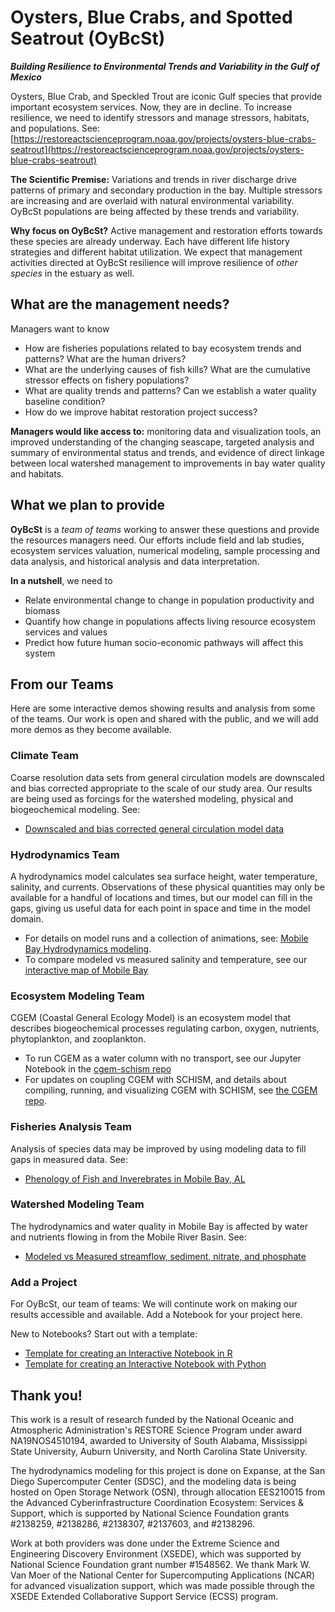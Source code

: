 # Oysters, Blue Crabs, and Spotted Seatrout (OyBcSt)
***Building Resilience to Environmental Trends and Variability in the Gulf of Mexico***

Oysters, Blue Crab, and Speckled Trout are iconic Gulf species that provide important ecosystem services. Now, they are in decline. To increase resilience, we need to identify stressors and manage stressors, habitats, and populations.
See: [https://restoreactscienceprogram.noaa.gov/projects/oysters-blue-crabs-seatrout](https://restoreactscienceprogram.noaa.gov/projects/oysters-blue-crabs-seatrout)

**The Scientific Premise:** Variations and trends in river discharge drive patterns of primary and secondary production in the bay. Multiple stressors are increasing and are overlaid with natural environmental variability. OyBcSt populations are being affected by these trends and variability.

**Why focus on OyBcSt?** Active management and restoration efforts towards these species are already underway. Each have different life history strategies and different habitat utilization.  We expect that management activities directed at OyBcSt resilience will improve resilience of *other species* in the estuary as well.

## What are the management needs?
Managers want to know
- How are fisheries populations related to bay ecosystem trends and patterns? What are the human drivers?
- What are the underlying causes of fish kills? What are the cumulative stressor effects on fishery populations?
- What are quality trends and patterns? Can we establish a water quality baseline condition?
- How do we improve habitat restoration project success?

**Managers would like access to:** monitoring data and visualization tools, an improved understanding of the changing seascape, targeted analysis and summary of environmental status and trends, and evidence of direct linkage between local watershed management to improvements in bay water quality and habitats. 

## What we plan to provide

**OyBcSt** is a *team of teams* working to answer these questions and provide the resources managers need.  Our efforts include field and lab studies, ecosystem services valuation, numerical modeling, sample processing and data analysis, and historical analysis and data interpretation.

**In a nutshell**, we need to 
- Relate environmental change to change in population productivity and biomass 
- Quantify how change in populations affects living resource ecosystem services and values
- Predict how future human socio-economic pathways will affect this system

## From our Teams
Here are some interactive demos showing results and analysis from some of the teams.  Our work is open and shared with the public, and we will add more demos as they become available.

### Climate Team
Coarse resolution data sets from general circulation models are downscaled and bias corrected appropriate to the scale of our study area. Our results are being used as forcings for the watershed modeling, physical and biogeochemical modeling. See:
- [Downscaled and bias corrected general circulation model data](https://github.com/OyBcSt/Climate_data)

### Hydrodynamics Team
A hydrodynamics model calculates sea surface height, water temperature, salinity, and currents. Observations of these physical quantities may only be available for a handful of locations and times, but our model can fill in the gaps, giving us useful data for each point in space and time in the model domain.
- For details on model runs and a collection of animations, see: [Mobile Bay Hydrodynamics modeling](https://oybcst.github.io).
- To compare modeled vs measured salinity and temperature, see our [interactive map of Mobile Bay](https://lisalenorelowe.shinyapps.io/shiny-mb/)

### Ecosystem Modeling Team
CGEM (Coastal General Ecology Model) is an ecosystem model that describes biogeochemical processes regulating carbon, oxygen, nutrients, phytoplankton, and zooplankton. 
- To run CGEM as a water column with no transport, see our Jupyter Notebook in the [cgem-schism repo](https://github.com/OyBcSt/cgem-schism)
- For updates on coupling CGEM with SCHISM, and details about compiling, running, and visualizing CGEM with SCHISM, see [the CGEM repo](https://github.com/oybcst/CGEM).

### Fisheries Analysis Team
Analysis of species data may be improved by using modeling data to fill gaps in measured data.  See:
- [Phenology of Fish and Inverebrates in Mobile Bay, AL](https://github.com/OyBcSt/oybcst-fish)

### Watershed Modeling Team
The hydrodynamics and water quality in Mobile Bay is affected by water and nutrients flowing in from the Mobile River Basin.  See:
- [Modeled vs Measured streamflow, sediment, nitrate, and phosphate](https://github.com/oybcst/watershed-simulated-vs-observed)

### Add a Project
For OyBcSt, our team of teams: We will continute work on making our results accessible and available.  Add a Notebook for your project here.

New to Notebooks?  Start out with a template:
- [Template for creating an Interactive Notebook in R](https://github.com/OyBcSt/project-template-r)
- [Template for creating an Interactive Notebook with Python](https://github.com/OyBcSt/project-template-python)


## Thank you!
This work is a result of research funded by the National Oceanic and Atmospheric Administration's RESTORE Science Program under award NA19NOS4510194, awarded to University of South Alabama, Mississippi State University, Auburn University, and North Carolina State University.

The hydrodynamics modeling for this project is done on Expanse, at the San Diego Supercomputer Center (SDSC), and the modeling data is being hosted on Open Storage Network (OSN), through allocation EES210015 from the Advanced Cyberinfrastructure Coordination Ecosystem: Services & Support, which is supported by National Science Foundation grants #2138259, #2138286, #2138307, #2137603, and #2138296.

Work at both providers was done under the Extreme Science and Engineering Discovery Environment (XSEDE), which was supported by National Science Foundation grant number #1548562.  We thank Mark W. Van Moer of the National Center for Supercomputing Applications (NCAR) for advanced visualization support, which was made possible through the XSEDE Extended Collaborative Support Service (ECSS) program.
